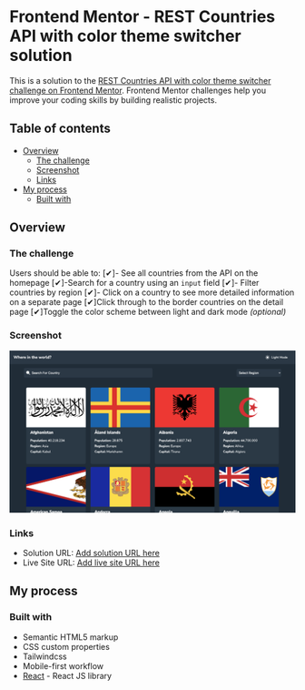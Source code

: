 # Frontend Mentor - REST Countries API with color theme switcher solution

This is a solution to the [REST Countries API with color theme switcher challenge on Frontend Mentor](https://www.frontendmentor.io/challenges/rest-countries-api-with-color-theme-switcher-5cacc469fec04111f7b848ca). Frontend Mentor challenges help you improve your coding skills by building realistic projects. 

## Table of contents

- [Overview](#overview)
  - [The challenge](#the-challenge)
  - [Screenshot](#screenshot)
  - [Links](#links)
- [My process](#my-process)
  - [Built with](#built-with)


## Overview

### The challenge

Users should be able to:
[✔]- See all countries from the API on the homepage
[✔]-Search for a country using an `input` field
[✔]- Filter countries by region
[✔]- Click on a country to see more detailed information on a separate page
[✔]Click through to the border countries on the detail page
[✔]Toggle the color scheme between light and dark mode *(optional)*

### Screenshot

![](./src/assets/screenshot.png)

### Links

- Solution URL: [Add solution URL here](https://your-solution-url.com)
- Live Site URL: [Add live site URL here](https://your-live-site-url.com)

## My process

### Built with

- Semantic HTML5 markup
- CSS custom properties
- Tailwindcss
- Mobile-first workflow
- [React](https://reactjs.org/) - React JS library